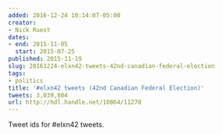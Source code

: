 ```yaml
---
added: 2016-12-24 10:14:07-05:00
creator:
- Nick Ruest
dates:
- end: 2015-11-05
  start: 2015-07-25
published: 2015-11-19
slug: 20161224-elxn42-tweets-42nd-canadian-federal-election
tags:
- politics
title: '#elxn42 tweets (42nd Canadian Federal Election)'
tweets: 3,039,804
url: http://hdl.handle.net/10864/11270
---
```


Tweet ids for #elxn42 tweets.
